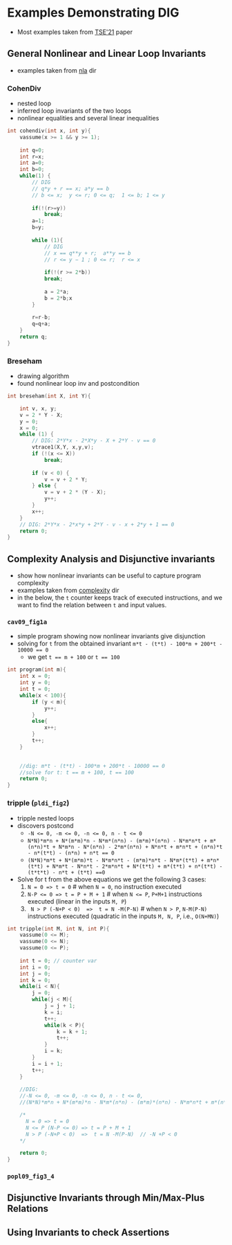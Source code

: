 # Examples Demonstrating DIG

- Most examples taken from [TSE'21](https://dynaroars.github.io/pubs/nguyen2021using.pdf) paper


## General Nonlinear and Linear Loop Invariants
 - examples taken from [nla](./benchmark/c/nla) dir

### CohenDiv
 - nested loop
 - inferred loop invariants of the two loops
 - nonlinear equalities and several linear inequalities

```c
int cohendiv(int x, int y){
    vassume(x >= 1 && y >= 1);
    
    int q=0;
    int r=x;
    int a=0;
    int b=0;
    while(1) {
        // DIG
        // q*y + r == x; a*y == b
        // b <= x;  y <= r; 0 <= q;  1 <= b; 1 <= y
        
	    if(!(r>=y))
	        break;
	    a=1;
	    b=y;
	  
	    while (1){
            // DIG
            // x == q**y + r;  a**y == b
            // r <= y − 1 ; 0 <= r;  r <= x
            
	        if(!(r >= 2*b))
		    break;
	       
            a = 2*a;
	        b = 2*b;x
	    }
	
        r=r-b;
        q=q+a;
    }
    return q;
}
```


### Breseham
- drawing algorithm
- found nonlinear loop inv and postcondition 

```c
int breseham(int X, int Y){

    int v, x, y;
    v = 2 * Y - X;
    y = 0;
    x = 0;
    while (1) {
        // DIG: 2*Y*x - 2*X*y - X + 2*Y - v == 0
        vtrace1(X,Y, x,y,v);
        if (!(x <= X))
            break;
	
        if (v < 0) {
            v = v + 2 * Y;
	    } else {
            v = v + 2 * (Y - X);
            y++;
        }
	    x++;
    }
    // DIG: 2*Y*x - 2*x*y + 2*Y - v - x + 2*y + 1 == 0
    return 0;
}
```



## Complexity Analysis and Disjunctive invariants
 - show how nonlinear invariants can be useful to capture program complexity
 - examples taken from [complexity](./benchmark/c/complexity) dir
 - in the below, the `t` counter keeps track of executed instructions, and we want to find the relation between `t` and input values.

### `cav09_fig1a`
- simple program showing now nonlinear invariants give disjunction
- solving for `t` from the obtained invariant `m*t - (t*t) - 100*m + 200*t - 10000 == 0`
  - we get `t == m + 100` or `t == 100`
  
```c
int program(int m){
    int x = 0;
    int y = 0;
    int t = 0;
    while(x < 100){
	    if (y < m){
	        y++;
	    }
	    else{	       
	        x++;
	    }
	    t++;
    }

    
    //dig: m*t - (t*t) - 100*m + 200*t - 10000 == 0
    //solve for t: t == m + 100, t == 100
    return 0;
}
```




### tripple (`pldi_fig2`)
- tripple nested loops
- discovers postcond
  - `-N <= 0, -m <= 0, -n <= 0, n - t <= 0`
  - `N*N)*m*n + N*(m*m)*n - N*m*(n*n) - (m*m)*(n*n) - N*m*n*t + m*(n*n)*t + N*m*n - N*(n*n) - 2*m*(n*n) + N*n*t + m*n*t + (n*n)*t - n*(t*t) - (n*n) + n*t == 0`
  - `(N*N)*m*t + N*(m*m)*t - N*m*n*t - (m*m)*n*t - N*m*(t*t) + m*n*(t*t) + N*m*t - N*n*t - 2*m*n*t + N*(t*t) + m*(t*t) + n*(t*t) - (t*t*t) - n*t + (t*t) ==0` 
- Solve for t from the above equations we get the following 3 cases:
   1. `N = 0 => t = 0`    # when `N = 0`, no instruction executed
   2. `N-P <= 0 => t = P + M + 1`  # when `N <= P`, `P+M+1` instructions executed (linear in the inputs `M, P`) 
   3. ` N > P (-N+P < 0)  =>  t = N -M(P-N)`   # when `N > P`, `N-M(P-N)` instructions executed (quadratic in the inputs `M, N, P`, i.e., `O(N+MN)`) 

  
```c
int tripple(int M, int N, int P){
    vassume(0 <= M);
    vassume(0 <= N);
    vassume(0 <= P);
     
    int t = 0; // counter var
    int i = 0;
    int j = 0;
    int k = 0;
    while(i < N){
	    j = 0;  
	    while(j < M){	       
	        j = j + 1;
	        k = i;
	        t++;
	        while(k < P){		    
		        k = k + 1;
                t++;
            }
	        i = k;
	    }
	    i = i + 1;
	    t++;
    }
    
    //DIG:
    //-N <= 0, -m <= 0, -n <= 0, n - t <= 0,
    //(N*N)*m*n + N*(m*m)*n - N*m*(n*n) - (m*m)*(n*n) - N*m*n*t + m*(n*n)*t + N*m*n - N*(n*n) - 2*m*(n*n) + N*n*t + m*n*t + (n*n)*t - n*(t*t) - (n*n) + n*t == 0, (N*N)*m*t + N*(m*m)*t - N*m*n*t - (m*m)*n*t - N*m*(t*t) + m*n*(t*t) + N*m*t - N*n*t - 2*m*n*t + N*(t*t) + m*(t*t) + n*(t*t) - (t*t*t) - n*t + (t*t) == 0

    /*
      N = 0 => t = 0 
      N <= P (N-P <= 0) => t = P + M + 1
      N > P (-N+P < 0)  =>  t = N -M(P-N)  // -N +P < 0
    */

    return 0;
}

``` 


### `popl09_fig3_4`



## Disjunctive Invariants through Min/Max-Plus Relations




## Using Invariants to check Assertions
